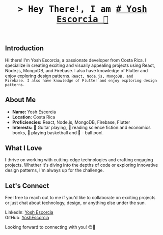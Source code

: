 <br>
<h1 align="center">
        <samp>&gt; Hey There!, I am
                <b><a target="_blank" href="https://github.com/Yosh04/Yosh04/"># Yosh Escorcia 🙌</a></b>
        </samp>
</h1>
<br>

## Introduction
Hi there! I'm Yosh Escorcia, a passionate developer from Costa Rica. I specialize in creating exciting and visually appealing projects using React, Node.js, MongoDB, and Firebase. I also have knowledge of Flutter and enjoy exploring design patterns.
<code>React, Node.js, MongoDB, and Firebase. I also have knowledge of Flutter and enjoy exploring design patterns.</code>

## About Me
- **Name:** Yosh Escorcia
- **Location:** Costa Rica
- **Proficiencies:** React, Node.js, MongoDB, Firebase, Flutter
- **Interests:** 🎸 Guitar playing, 📖 reading science fiction and economics books, 🏀 playing basketball and 🎱 - ball pool.

## What I Love
I thrive on working with cutting-edge technologies and crafting engaging projects. Whether it's diving into the depths of code or exploring innovative design patterns, I'm always up for the challenge.


## Let's Connect
Feel free to reach out to me if you'd like to collaborate on exciting projects or just chat about technology, design, or anything else under the sun.
  
LinkedIn: [Yosh Escorcia](https://www.linkedin.com/in/antony-escorcia-992044232/)  
GitHub: [YoshEscorcia](https://github.com/Yosh04)

Looking forward to connecting with you! 😊🚀

